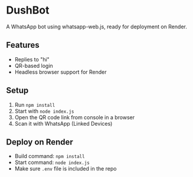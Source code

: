 
# DushBot

A WhatsApp bot using whatsapp-web.js, ready for deployment on Render.

## Features

- Replies to "hi"
- QR-based login
- Headless browser support for Render

## Setup

1. Run `npm install`
2. Start with `node index.js`
3. Open the QR code link from console in a browser
4. Scan it with WhatsApp (Linked Devices)

## Deploy on Render

- Build command: `npm install`
- Start command: `node index.js`
- Make sure `.env` file is included in the repo
